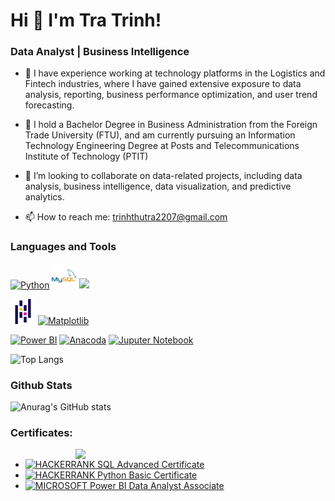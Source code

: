 # Hi 👋 I'm Tra Trinh!

### Data Analyst | Business Intelligence 

- 🔭  I have experience working at technology platforms in the Logistics and Fintech industries, where I have gained extensive exposure to data analysis, reporting, business performance optimization, and user trend forecasting.

- 🌱  I hold a Bachelor Degree in Business Administration from the Foreign Trade University (FTU), and am currently pursuing an Information Technology Engineering Degree at Posts and Telecommunications Institute of Technology (PTIT)

- 👯 I’m looking to collaborate on data-related projects, including data analysis, business intelligence, data visualization, and predictive analytics.

- 📫 How to reach me: trinhthutra2207@gmail.com

### Languages and Tools
[<img alt="Python" width="40px" src="https://upload.wikimedia.org/wikipedia/commons/1/1f/Python_logo_01.svg" />](https://www.python.org/)
[<img alt="MySQL" width="40px" src="https://raw.githubusercontent.com/devicons/devicon/master/icons/mysql/mysql-original-wordmark.svg" />](https://www.mysql.com/)
<img src="https://img.icons8.com/color/48/000000/microsoft-sql-server.png"/>

[<img alt="Pandas" width="40px" src="https://raw.githubusercontent.com/devicons/devicon/2ae2a900d2f041da66e950e4d48052658d850630/icons/pandas/pandas-original.svg" />](https://pandas.pydata.org/)
[<img alt="Matplotlib" width="40px" src="https://upload.wikimedia.org/wikipedia/commons/thumb/0/01/Created_with_Matplotlib-logo.svg/2048px-Created_with_Matplotlib-logo.svg.png" />](https://matplotlib.org/)

[<img alt="Power BI" width="40px" src="https://upload.wikimedia.org/wikipedia/commons/thumb/c/cf/New_Power_BI_Logo.svg/630px-New_Power_BI_Logo.svg.png" />](https://powerbi.microsoft.com/en-us/)
[<img alt="Anacoda" width="40px" src="https://prod-backend-company-uploads-transcend-io.s3.amazonaws.com/8d6dc27b-6eef-4afc-8e75-1e1ac922e35f/e8d51866-cab8-4ea9-9ab7-b72dea449a4f" />](https://www.anaconda.com/)
[<img alt="Juputer Notebook" width="40px" src="https://upload.wikimedia.org/wikipedia/commons/thumb/3/38/Jupyter_logo.svg/1200px-Jupyter_logo.svg.png" />](https://jupyter.org/)

![Top Langs](https://github-readme-stats.vercel.app/api/top-langs/?username=TraTrinh&layout=compact)

### Github Stats
![Anurag's GitHub stats](https://github-readme-stats.vercel.app/api?username=TraTrinh&show_icons=true&theme=tokyonight)  

### Certificates:
<img align="right" width="400" src="https://github.githubassets.com/images/modules/profile/profile-joined-github.svg">

- [![HACKERRANK](https://img.shields.io/badge/-HACKERRANK-green) SQL Advanced Certificate](https://www.hackerrank.com/certificates/381319befd84)
- [![HACKERRANK](https://img.shields.io/badge/-HACKERRANK-green) Python Basic Certificate](https://www.hackerrank.com/certificates/5561bae1270c)
- [![MICROSOFT](https://img.shields.io/badge/-MICROSOFT-blue) Power BI Data Analyst Associate](https://learn.microsoft.com/api/credentials/share/en-us/ThuTrTrnh-5869/16DC2585205A29D3?sharingId=E17169D6FB9F9EAF)
